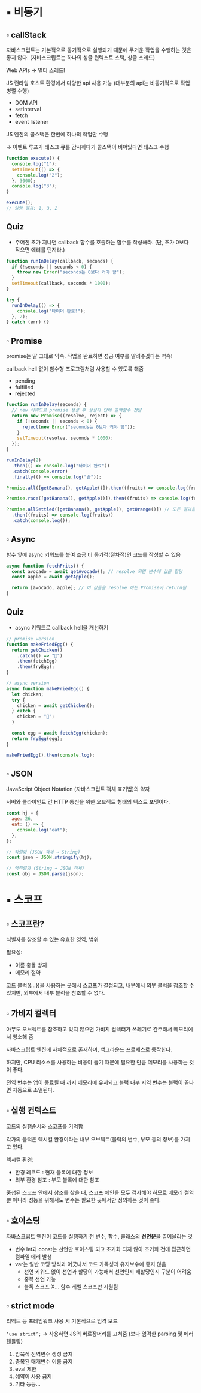 # ▪︎ 비동기

## ▫︎ callStack

자바스크립트는 기본적으로 동기적으로 실행되기 때문에 무거운 작업을 수행하는 것은 좋지 않다. (자바스크립트는 하나의 싱글 컨텍스트 스택, 싱글 스레드)

Web APIs → 멀티 스레드!

JS 런타임 호스트 환경에서 다양한 api 사용 가능 (대부분의 api는 비동기적으로 작업 병렬 수행)

- DOM API
- setInterval
- fetch
- event listener

JS 엔진의 콜스택은 한번에 하나의 작업만 수행

→ 이벤트 루프가 태스크 큐를 감시하다가 콜스택이 비어있다면 태스크 수행

```jsx
function execute() {
  console.log("1");
  setTimeout(() => {
    console.log("2");
  }, 3000);
  console.log("3");
}

execute();
// 실행 결과: 1, 3, 2
```

## Quiz

- 주어진 초가 지나면 callback 함수를 호출하는 함수를 작성해라. (단, 초가 0보다 작으면 에러를 던져라.)

```jsx
function runInDelay(callback, seconds) {
  if (!seconds || seconds < 0) {
    throw new Error("seconds는 0보다 커야 함");
  }
  setTimeout(callback, seconds * 1000);
}

try {
  runInDelay(() => {
    console.log("타이머 완료!");
  }, 2);
} catch (err) {}
```

## ▫︎ Promise

promise는 말 그대로 약속. 작업을 완료하면 성공 여부를 알려주겠다는 약속!

callback hell 없이 함수형 프로그램처럼 사용할 수 있도록 해줌

- pending
- fulfilled
- rejected

```jsx
function runInDelay(seconds) {
  // new 키워드로 promise 생성 후 생성자 안에 콜백함수 전달
  return new Promise((resolve, reject) => {
    if (!seconds || seconds < 0) {
      reject(new Error("seconds는 0보다 커야 함"));
    }
    setTimeout(resolve, seconds * 1000);
  });
}

runInDelay(2)
  .then(() => console.log("타이머 완료"))
  .catch(console.error)
  .finally(() => console.log("끝"));
```

```jsx
Promise.all([getBanana(), getApple()]).then((fruits) => console.log(fruits)); // 모든 콜백을 병렬처리

Promise.race([getBanana(), getApple()]).then((fruits) => console.log(fruits)); // 주어진 Promise 중 빠르게 수행된 것 출력

Promise.allSettled([getBanana(), getApple(), getOrange()]) // 모든 결과를 받아보고 싶을 때
  .then((fruits) => console.log(fruits))
  .catch(console.log());
```

## ▫︎ Async

함수 앞에 async 키워드를 붙여 조금 더 동기적(절차적)인 코드를 작성할 수 있음

```jsx
async function fetchFrits() {
  const avocado = await getAvocado(); // resolve 되면 변수에 값을 할당
  const apple = await getApple();

  return [avocado, apple]; // 이 값들을 resolve 하는 Promise가 return됨
}
```

## Quiz

- async 키워드로 callback hell을 개선하기

```jsx
// promise version
function makeFriedEgg() {
  return getChicken()
    .catch(() => "🐔")
    .then(fetchEgg)
    .then(fryEgg);
}

// async version
async function makeFriedEgg() {
  let chicken;
  try {
    chicken = await getChicken();
  } catch {
    chicken = "🐔";
  }

  const egg = await fetchEgg(chicken);
  return fryEgg(egg);
}

makeFriedEgg().then(console.log);
```

## ▫︎ JSON

JavaScript Object Notation (자바스크립트 객체 표기법)의 약자

서버와 클라이언트 간 HTTP 통신을 위한 오브젝트 형태의 텍스트 포맷이다.

```jsx
const hj = {
  age: 26,
  eat: () => {
    console.log("eat");
  },
};

// 직렬화 (JSON 객체 → String)
const json = JSON.stringify(hj);

// 역직렬화 (String → JSON 객체)
const obj = JSON.parse(json);
```

# ▪︎ 스코프

## ▫︎ 스코프란?

식별자를 참조할 수 있는 유효한 영역, 범위

필요성:

- 이름 충돌 방지
- 메모리 절약

코드 블럭({…})을 사용하는 곳에서 스코프가 결정되고, 내부에서 외부 블럭을 참조할 수 있지만, 외부에서 내부 블럭을 참조할 수 없다.

## ▫︎ 가비지 컬렉터

아무도 오브젝트를 참조하고 있지 않으면 가비지 컬렉터가 쓰레기로 간주해서 메모리에서 청소해 줌

자바스크립트 엔진에 자체적으로 존재하며, 백그라운드 프로세스로 동작한다.

하지만, CPU 리소스를 사용하는 비용이 들기 때문에 필요한 만큼 메모리를 사용하는 것이 좋다.

전역 변수는 앱이 종료될 때 까지 메모리에 유지되고 블럭 내부 지역 변수는 블럭이 끝나면 자동으로 소멸된다.

## ▫︎ 실행 컨텍스트

코드의 실행순서와 스코프를 기억함

각가의 블럭은 렉시컬 환경이라는 내부 오브젝트(블럭의 변수, 부모 등의 정보)를 가지고 있다.

렉시컬 환경:

- 환경 레코드 : 현재 블록에 대한 정보
- 외부 환경 참조 : 부모 블록에 대한 참조

중첩된 스코프 안에서 참조를 찾을 때, 스코프 체인을 모두 검사해야 하므로 메모리 절약 뿐 아니라 성능을 위해서도 변수는 필요한 곳에서만 정의하는 것이 좋다.

## ▫︎ 호이스팅

자바스크립트 엔진이 코드를 실행하기 전 변수, 함수, 클래스의 **선언문**을 끌어올리는 것

- 변수 let과 const는 선언만 호이스팅 되고 초기화 되지 않아 초기화 전에 접근하면 컴파일 에러 발생
- var는 일반 코딩 방식과 어긋나서 코드 가독성과 유지보수에 좋지 않음
  - 선언 키워드 없이 선언과 할당이 가능해서 선언인지 재할당인지 구분이 어려움
  - 중복 선언 가능
  - 블록 스코프 X… 함수 레벨 스코프만 지원됨

## ▫︎ strict mode

리액트 등 프레임워크 사용 시 기본적으로 엄격 모드

`‘use strict’;` → 사용하면 JS의 버르장머리를 고쳐줌 (보다 엄격한 parsing 및 에러핸들링)

1. 암묵적 전역변수 생성 금지
2. 중복된 매개변수 이름 금지
3. eval 제한
4. 예약어 사용 금지
5. 기타 등등...
